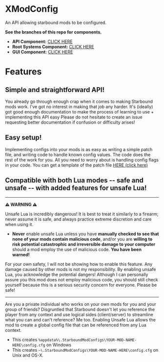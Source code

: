 # XModConfig
An API allowing starbound mods to be configured.

**See the branches of this repo for components.**
- **API Component:** [CLICK HERE](https://github.com/XanTheDragon/XModConfig/tree/API)
- **Root Systems Component:** [CLICK HERE](https://github.com/XanTheDragon/XModConfig/tree/RootSys)
- **GUI Component:** [CLICK HERE](https://github.com/XanTheDragon/XModConfig/tree/Interface)

# Features

## Simple and straightforward API!
You already go through enough crap when it comes to making Starbound mods work. I've got no interest in making that job any harder. It's (ideally) got good enough documentation to make the process of learning to use + implementing this API easy Please do not hesitate to create an issue requesting better documentation if confusion or difficulty arises!

## Easy setup!
Implementing configs into your mods is as easy as writing a simple patch file, and writing code to handle known config values. The code does the rest of the work for you. All you need to worry about is handling config flags in your code. You can get a template of the patch file [HERE (click here)](https://github.com/XanTheDragon/XModConfig/blob/RootSys/XMODCONFIG.config.patch-example)

## Compatible with both Lua modes -- safe and unsafe -- with added features for unsafe Lua!

***

**⚠️ WARNING ⚠️** 

Unsafe Lua is incredibly dangerous! It is best to treat it similarly to a firearm; never assume it is safe, and always practice extreme discretion and care when using it.
- **Never** enable unsafe Lua unless you have **manually checked to see that none of your mods contain malicious code**, and/or you are **willing to risk potential catastrophic and irreversible damage to your computer** should a mod employ the use of malicious code. **You have been warned!**

For your own safety, I will not be showing how to enable this feature. Any damage caused by other mods is not my responsibility. By enabling unsafe Lua, you acknowledge the potential dangers! Although I can personally assure you this mod does not employ malicious code, you should still check yourself because this is a serious security concern for everyone. Please be safe!

***

Are you a private individual who works on your own mods for you and your group of friends? Disgruntled that Starbound doesn't let you reference the player from any context and use logical sides (client/server) to streamline what you can and can't reference? Me too. Enabling Unsafe Lua allows the mod to create a global config file that can be referenced from any Lua context.
 - This creates `%appdata%\.StarboundModConfigs\YOUR-MOD-NAME-HERE\config.cfg` on Windows
 - This creates `~\.StarboundModConfigs\YOUR-MOD-NAME-HERE\config.cfg` on Unix and OS-X.
